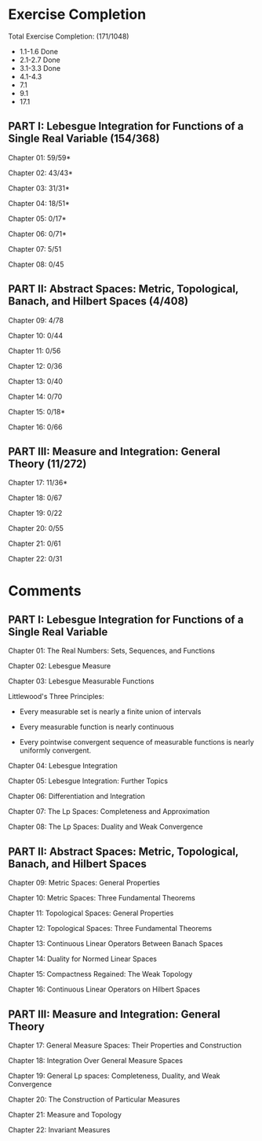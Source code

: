 # Exercise Completion

Total Exercise Completion: (171/1048)
- 1.1-1.6 Done
- 2.1-2.7 Done
- 3.1-3.3 Done
- 4.1-4.3
-  7.1
- 9.1
- 17.1


## PART I: Lebesgue Integration for Functions of a Single Real Variable (154/368)

Chapter 01: 59/59*

Chapter 02: 43/43*

Chapter 03: 31/31*

Chapter 04: 18/51*

Chapter 05: 0/17*

Chapter 06: 0/71*

Chapter 07: 5/51

Chapter 08: 0/45


## PART II: Abstract Spaces: Metric, Topological, Banach, and Hilbert Spaces (4/408)

Chapter 09: 4/78

Chapter 10: 0/44

Chapter 11: 0/56

Chapter 12: 0/36

Chapter 13: 0/40

Chapter 14: 0/70

Chapter 15: 0/18*

Chapter 16: 0/66


## PART III: Measure and Integration: General Theory (11/272)

Chapter 17: 11/36*

Chapter 18: 0/67

Chapter 19: 0/22

Chapter 20: 0/55

Chapter 21: 0/61

Chapter 22: 0/31


# Comments

## PART I: Lebesgue Integration for Functions of a Single Real Variable

Chapter 01: The Real Numbers: Sets, Sequences, and Functions

Chapter 02: Lebesgue Measure

Chapter 03: Lebesgue Measurable Functions

Littlewood's Three Principles:

- Every measurable set is nearly a finite union of intervals

- Every measurable function is nearly continuous

- Every pointwise convergent sequence of measurable functions is nearly uniformly convergent.

Chapter 04: Lebesgue Integration

Chapter 05: Lebesgue Integration: Further Topics

Chapter 06: Differentiation and Integration

Chapter 07: The Lp Spaces: Completeness and Approximation

Chapter 08: The Lp Spaces: Duality and Weak Convergence


## PART II: Abstract Spaces: Metric, Topological, Banach, and Hilbert Spaces

Chapter 09: Metric Spaces: General Properties

Chapter 10: Metric Spaces: Three Fundamental Theorems

Chapter 11: Topological Spaces: General Properties

Chapter 12: Topological Spaces: Three Fundamental Theorems

Chapter 13: Continuous Linear Operators Between Banach Spaces

Chapter 14: Duality for Normed Linear Spaces

Chapter 15: Compactness Regained: The Weak Topology

Chapter 16: Continuous Linear Operators on Hilbert Spaces


## PART III: Measure and Integration: General Theory

Chapter 17: General Measure Spaces: Their Properties and Construction

Chapter 18: Integration Over General Measure Spaces

Chapter 19: General Lp spaces: Completeness, Duality, and Weak Convergence

Chapter 20: The Construction of Particular Measures

Chapter 21: Measure and Topology

Chapter 22: Invariant Measures

